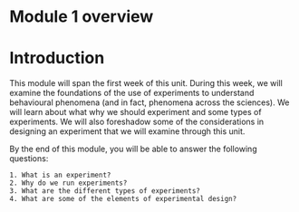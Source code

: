 # Module 1 overview

# Introduction

This module will span the first week of this unit. During this week, we will examine the foundations of the use of experiments to understand behavioural phenomena (and in fact, phenomena across the sciences). We will learn about what why we should experiment and some types of experiments. We will also foreshadow some of the considerations in designing an experiment that we will examine through this unit.

By the end of this module,  you will be able to answer the following questions:

    1. What is an experiment?
    2. Why do we run experiments?
    3. What are the different types of experiments?
    4. What are some of the elements of experimental design?